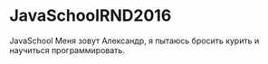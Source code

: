 # JavaSchoolRND2016
JavaSchool
Меня зовут Александр, я пытаюсь бросить курить и научиться программировать.

